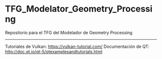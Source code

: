 # TFG_Modelator_Geometry_Processing
Repositorio para el TFG del Modelador de Geometry Processing

----
Tutoriales de Vulkan: https://vulkan-tutorial.com/
Documentación de QT: http://doc.qt.io/qt-5/qtexamplesandtutorials.html
